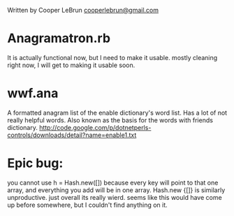 Written by Cooper LeBrun <cooperlebrun@gmail.com>

Anagramatron.rb
============
It is actually functional now, but I need to make it usable.
mostly cleaning right now, I will get to making it usable soon.



wwf.ana
=======
A formatted anagram list of the enable dictionary's word list.
Has a lot of not really helpful words.
Also known as the basis for the words with friends dictionary.
http://code.google.com/p/dotnetperls-controls/downloads/detail?name=enable1.txt



Epic bug:
========
you cannot use h = Hash.new([])
because every key will point to that one array, and everything you add will be in one array.
Hash.new {[]} is similarly unproductive.
just overall its really wierd.
seems like this would have come up before somewhere, but I couldn't find anything on it.
